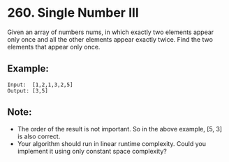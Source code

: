 # 260. Single Number III

Given an array of numbers nums, in which exactly two elements appear only once and all the other elements appear exactly twice. Find the two elements that appear only once.

## Example:

```
Input:  [1,2,1,3,2,5]
Output: [3,5]
```

## Note:

* The order of the result is not important. So in the above example, [5, 3] is also correct.
* Your algorithm should run in linear runtime complexity. Could you implement it using only constant space complexity?